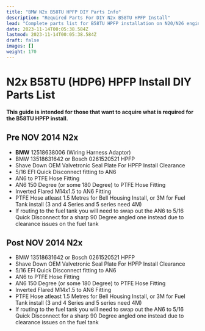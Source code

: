```yaml
---
title: "BMW N2x B58TU HPFP DIY Parts Info"
description: "Required Parts For DIY N2x B58TU HPFP Install"
lead: "Complete parts list for B58TU HPFP installation on N20/N26 engines"
date: 2023-11-14T00:05:38.584Z
lastmod: 2023-11-14T00:05:38.584Z
draft: false
images: []
weight: 170
---
```


# N2x B58TU (HDP6) HPFP Install DIY Parts List

**This guide is intended for those that want to acquire what is required for the B58TU HPFP install.**

## Pre NOV 2014 N2x

- **BMW** 12518638006 (Wiring Harness Adaptor)
- BMW 13518631642 or Bosch 0261520521 HPFP
- Shave Down OEM Valvetronic Seal Plate For HPFP Install Clearance
- 5/16 EFI Quick Disconnect fitting to AN6
- AN6 to PTFE Hose Fitting
- AN6 150 Degree (or some 180 Degree) to PTFE Hose Fitting
- Inverted Flared M14x1.5 to AN6 Fitting
- PTFE Hose atleast 1.5 Metres for Bell Housing Install, or 3M for Fuel Tank install (3 and 4 Series and 5 series need 4M)
- If routing to the fuel tank you will need to swap out the AN6 to 5/16 Quick Disconnect for a sharp 90 Degree angled one instead due to clearance issues on the fuel tank

## Post NOV 2014 N2x

- BMW 13518631642 or Bosch 0261520521 HPFP
- Shave Down OEM Valvetronic Seal Plate For HPFP Install Clearance
- 5/16 EFI Quick Disconnect fitting to AN6
- AN6 to PTFE Hose Fitting
- AN6 150 Degree (or some 180 Degree) to PTFE Hose Fitting
- Inverted Flared M14x1.5 to AN6 Fitting
- PTFE Hose atleast 1.5 Metres for Bell Housing Install, or 3M for Fuel Tank install (3 and 4 Series and 5 series need 4M)
- If routing to the fuel tank you will need to swap out the AN6 to 5/16 Quick Disconnect for a sharp 90 Degree angled one instead due to clearance issues on the fuel tank 